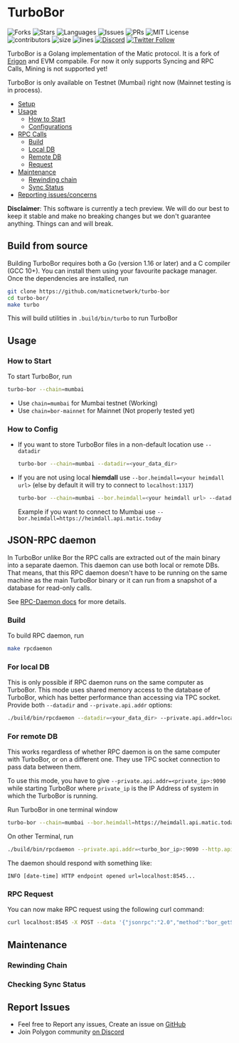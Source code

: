 # TurboBor
![Forks](https://img.shields.io/github/forks/maticnetwork/turbo-bor?style=social)
![Stars](https://img.shields.io/github/stars/maticnetwork/turbo-bor?style=social)
![Languages](https://img.shields.io/github/languages/count/maticnetwork/turbo-bor) 
![Issues](https://img.shields.io/github/issues/maticnetwork/turbo-bor) 
![PRs](https://img.shields.io/github/issues-pr-raw/maticnetwork/turbo-bor) 
![MIT License](https://img.shields.io/github/license/maticnetwork/turbo-bor)
![contributors](https://img.shields.io/github/contributors-anon/maticnetwork/turbo-bor) 
![size](https://img.shields.io/github/languages/code-size/maticnetwork/turbo-bor) 
![lines](https://img.shields.io/tokei/lines/github/maticnetwork/turbo-bor)
[![Discord](https://img.shields.io/discord/714888181740339261?color=1C1CE1&label=Polygon%20%7C%20Discord%20%F0%9F%91%8B%20&style=flat-square)](https://discord.gg/zdwkdvMNY2)
[![Twitter Follow](https://img.shields.io/twitter/follow/0xPolygon.svg?style=social)](https://twitter.com/0xPolygon)

TurboBor is a Golang implementation of the Matic protocol. It is a fork of [Erigon](https://github.com/ledgerwatch/erigon/) and EVM compabile. For now it only supports Syncing and RPC Calls, Mining is not supported yet!

TurboBor is only available on Testnet (Mumbai) right now (Mainnet testing is in process).


- [Setup](#build-from-source)
- [Usage](#usage)
    + [How to Start](#how-to-start)
    + [Configurations](#how-to-config)
- [RPC Calls](#json-rpc-daemon)
    + [Build](#build)
    + [Local DB](#for-local-db)
    + [Remote DB](#for-remote-db)
    + [Request](#rpc-request)
- [Maintenance](#maintenance)
    + [Rewinding chain](#rewinding-chain)
    + [Sync Status](#checking-sync-status)
- [Reporting issues/concerns](#report-issues)

**Disclaimer**: This software is currently a tech preview. We will do our best to keep it stable and make no breaking
changes but we don't guarantee anything. Things can and will break.


## Build from source
Building TurboBor requires both a Go (version 1.16 or later) and a C compiler (GCC 10+). You can install them using your favourite package manager. Once the dependencies are installed, run

```sh
git clone https://github.com/maticnetwork/turbo-bor
cd turbo-bor/
make turbo
```
This will build utilities in `.build/bin/turbo` to run TurboBor

## Usage

### How to Start

To start TurboBor, run

```sh
turbo-bor --chain=mumbai 
```
- Use `chain=mumbai` for Mumbai testnet (Working)
- Use `chain=bor-mainnet` for Mainnet (Not properly tested yet)

### How to Config

- If you want to store TurboBor files in a non-default location use `--datadir`

  ```sh 
  turbo-bor --chain=mumbai --datadir=<your_data_dir>
  ```
- If you are not using local **hiemdall** use `--bor.heimdall=<your heimdall url>` (else by default it will try to connect to `localhost:1317`)

  ```sh
  turbo-bor --chain=mumbai --bor.heimdall=<your heimdall url> --datadir=<your_data_dir>
  ```
  Example if you want to connect to Mumbai use `--bor.heimdall=https://heimdall.api.matic.today`


## JSON-RPC daemon

In TurboBor unlike Bor the RPC calls are extracted out of the main binary into a separate daemon. This daemon can use both local or
remote DBs. That means, that this RPC daemon doesn't have to be running on the same machine as the main TurboBor binary or
it can run from a snapshot of a database for read-only calls.

See [RPC-Daemon docs](./cmd/rpcdaemon/README.md) for more details.

### Build
To build RPC daemon, run

```sh
make rpcdaemon
```
### For local DB

This is only possible if RPC daemon runs on the same computer as TurboBor. This mode uses shared memory access to the
database of TurboBor, which has better performance than accessing via TPC socket.
Provide both `--datadir` and `--private.api.addr` options:

```sh
./build/bin/rpcdaemon --datadir=<your_data_dir> --private.api.addr=localhost:9090 --http.api=eth,web3,net,debug,trace,txpool,bor
```

### **For remote DB**

This works regardless of whether RPC daemon is on the same computer with TurboBor, or on a different one. They use TPC
socket connection to pass data between them. 

To use this mode, you have to give `--private.api.addr=<private_ip>:9090` while starting TurboBor where `private_ip` is the IP Address of system in which the TurboBor is running.

Run TurboBor in one terminal window

```sh
turbo-bor --chain=mumbai --bor.heimdall=https://heimdall.api.matic.today --datadir=<your_data_dir> --private.api.addr=<private_ip>:9090
```
On other Terminal, run

```sh
./build/bin/rpcdaemon --private.api.addr=<turbo_bor_ip>:9090 --http.api=eth,web3,net,debug,trace,txpool,bor
```

The daemon should respond with something like:

`INFO [date-time] HTTP endpoint opened url=localhost:8545...`

### RPC Request

You can now make RPC request using the following curl command:

```sh
curl localhost:8545 -X POST --data '{"jsonrpc":"2.0","method":"bor_getSnapshot","params":["0x400"],"id":1}' -H "Content-Type: application/json"
```

## Maintenance

### Rewinding Chain

### Checking Sync Status

## Report Issues
- Feel free to Report any issues, Create an issue on [GitHub](https://github.com/maticnetwork/turbo-bor/issues/new/choose)
- Join Polygon community [on Discord](https://discord.gg/zdwkdvMNY2)
